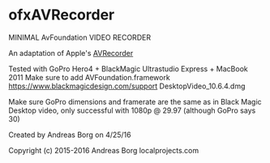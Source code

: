 # ofxAVRecorder
MINIMAL AvFoundation VIDEO RECORDER 

An adaptation of Apple's [AVRecorder](https://developer.apple.com/library/mac/samplecode/AVRecorder/Introduction/Intro.html)

Tested with GoPro Hero4 + BlackMagic Ultrastudio Express + MacBook 2011
Make sure to add AVFoundation.framework
https://www.blackmagicdesign.com/support
DesktopVideo_10.6.4.dmg


Make sure GoPro dimensions and framerate are the same as in Black Magic Desktop video, only successful with 1080p @ 29.97 (although GoPro says 30)

Created by Andreas Borg on 4/25/16

Copyright (c) 2015-2016 Andreas Borg localprojects.com


